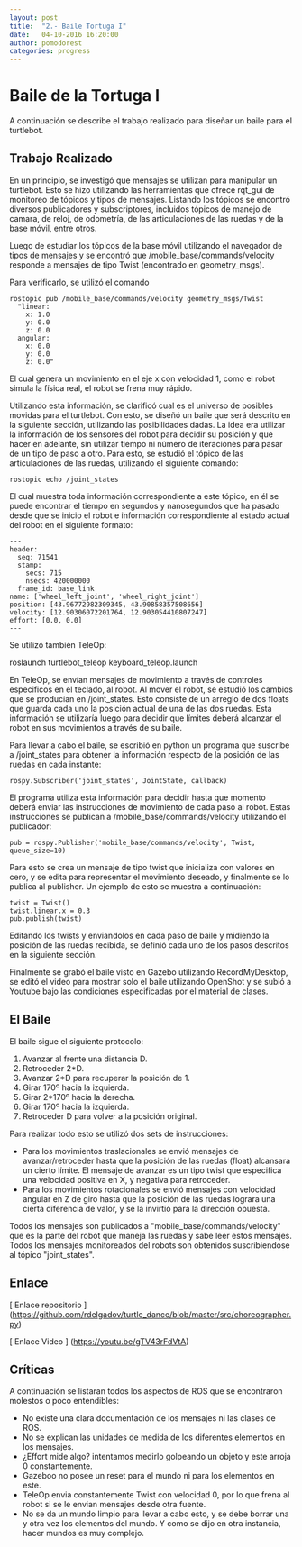 ```yaml
---
layout: post
title:  "2.- Baile Tortuga I"
date:   04-10-2016 16:20:00
author: pomodorest
categories: progress
---
```


# Baile de la Tortuga I

A continuación se describe el trabajo realizado para diseñar un baile para el turtlebot. 

## Trabajo Realizado

En un principio, se investigó que mensajes se utilizan para manipular un turtlebot. Esto se hizo utilizando las herramientas que ofrece rqt_gui de monitoreo de tópicos y tipos de mensajes. Listando los tópicos se encontró diversos publicadores y subscriptores, incluidos tópicos de manejo de camara, de reloj, de odometría, de las articulaciones de las ruedas y de la base móvil, entre otros. 

Luego de estudiar los tópicos de la base móvil utilizando el navegador de tipos de mensajes y se encontró que /mobile_base/commands/velocity responde a mensajes de tipo Twist (encontrado en geometry_msgs).

Para verificarlo, se utilizó el comando

    rostopic pub /mobile_base/commands/velocity geometry_msgs/Twist 
      "linear:
        x: 1.0
        y: 0.0
        z: 0.0
      angular:
        x: 0.0
        y: 0.0
        z: 0.0" 

  
El cual genera un movimiento en el eje x con velocidad 1, como el robot simula la física real, el robot se frena muy rápido.

Utilizando esta información, se clarificó cual es el universo de posibles movidas para el turtlebot. Con esto, se diseñó un baile que será descrito en la siguiente sección, utilizando las posibilidades dadas. La idea era utilizar la información de los sensores del robot para decidir su posición y que hacer en adelante, sin utilizar tiempo ni número de iteraciones para pasar de un tipo de paso a otro. Para esto, se estudió el tópico de las articulaciones de las ruedas, utilizando el siguiente comando:

    rostopic echo /joint_states
    
El cual muestra toda información correspondiente a este tópico, en él se puede encontrar el tiempo en segundos y nanosegundos que ha pasado desde que se inicio el robot e información correspondiente al estado actual del robot en el siguiente formato:

    ---
    header: 
      seq: 71541
      stamp: 
        secs: 715
        nsecs: 420000000
      frame_id: base_link
    name: ['wheel_left_joint', 'wheel_right_joint']
    position: [43.96772982309345, 43.90858357508656]
    velocity: [12.90306072201764, 12.903054410807247]
    effort: [0.0, 0.0]
    ---

Se utilizó también TeleOp:

roslaunch turtlebot_teleop keyboard_teleop.launch

En TeleOp, se envían mensajes de movimiento a través de controles especificos en el teclado, al robot. Al mover el robot, se estudió los cambios que se producían en /joint_states. Esto consiste de un arreglo de dos floats que guarda cada uno la posición actual de una de las dos ruedas. Esta información se utilizaría luego para decidir que límites deberá alcanzar el robot en sus movimientos a través de su baile. 

Para llevar a cabo el baile, se escribió en python un programa que suscribe a /joint_states para obtener la información respecto de la posición de las ruedas en cada instante:

    rospy.Subscriber('joint_states', JointState, callback)

El programa utiliza esta información para decidir hasta que momento deberá enviar las instrucciones de movimiento de cada paso al robot. Estas instrucciones se publican a /mobile_base/commands/velocity utilizando el publicador:

    pub = rospy.Publisher('mobile_base/commands/velocity', Twist, queue_size=10)
    
Para esto se crea un mensaje de tipo twist que inicializa con valores en cero, y se edita para representar el movimiento deseado, y finalmente se lo publica al publisher. Un ejemplo de esto se muestra a continuación:
    
    twist = Twist()
    twist.linear.x = 0.3
    pub.publish(twist)

Editando los twists y enviandolos en cada paso de baile y midiendo la posición de las ruedas recibida, se definió cada uno de los pasos descritos en la siguiente sección.

Finalmente se grabó el baile visto en Gazebo utilizando RecordMyDesktop, se editó el video para mostrar solo el baile utilizando OpenShot y se subió a Youtube bajo las condiciones especificadas por el material de clases. 

## El Baile

El baile sigue el siguiente protocolo:

1. Avanzar al frente una distancia D.
2. Retroceder 2*D.
3. Avanzar 2*D para recuperar la posición de 1.
4. Girar 170º hacia la izquierda.
5. Girar 2*170º hacia la derecha.
6. Girar 170º hacia la izquierda.
7. Retroceder D para volver a la posición original.

Para realizar todo esto se utilizó dos sets de instrucciones:
* Para los movimientos traslacionales se envió mensajes de avanzar/retroceder hasta que la posición de las ruedas (float)  alcansara un cierto límite. El mensaje de avanzar es un tipo twist que especifica una velocidad positiva en X, y negativa para retroceder.
* Para los movimientos rotacionales se envió mensajes con velocidad angular en Z de giro hasta que la posición de las ruedas  lograra una cierta diferencia de valor, y se la invirtió para la dirección opuesta. 

Todos los mensajes son publicados a "mobile_base/commands/velocity" que es la parte del robot que maneja las ruedas y sabe leer estos mensajes.
Todos los mensajes monitoreados del robots son obtenidos suscribiendose al tópico "joint_states".

## Enlace

[ Enlace repositorio ] (https://github.com/rdelgadov/turtle_dance/blob/master/src/choreographer.py)

[ Enlace Video ] (https://youtu.be/gTV43rFdVtA)


## Críticas

A continuación se listaran todos los aspectos de ROS que se encontraron molestos o poco entendibles:

* No existe una clara documentación de los mensajes ni las clases de ROS.
* No se explican las unidades de medida de los diferentes elementos en los mensajes.
* ¿Effort mide algo? intentamos medirlo golpeando un objeto y este arroja 0 constantemente.
* Gazeboo no posee un reset para el mundo ni para los elementos en este.
* TeleOp envia constantemente Twist con velocidad 0, por lo que frena al robot si se le envian mensajes desde otra fuente.
* No se da un mundo limpio para llevar a cabo esto, y se debe borrar una y otra vez los elementos del mundo. Y como se dijo en otra instancia, hacer mundos es muy complejo. 

